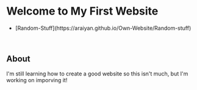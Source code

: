 # Welcome to My First Website
<body>
  <ul>
    <li> [Random-Stuff](https://araiyan.github.io/Own-Website/Random-stuff) </li>
  </ul>
  <br>
  <h2>About</h2>
  <p>I'm still learning how to create a good website so this isn't much, but I'm working on imporving it!</p>
</body>

